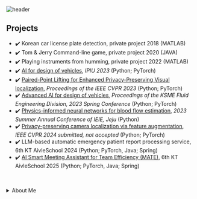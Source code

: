 ![header](https://capsule-render.vercel.app/api?type=waving&color=timeAuto&height=300&section=header&text=Yun's%20Repository&fontSize=90)

<!-- ![Yun's GitHub stats](https://github-readme-stats.vercel.app/api?username=ChanhyukYun&show_icons=true)

![Top Langs](https://github-readme-stats.vercel.app/api/top-langs/?username=ChanhyukYun&layout=compact) -->

## Projects  
- ✔️ Korean car license plate detection, private project 2018 (MATLAB)  
- ✔️ Tom & Jerry Command-line game, private project 2020 (JAVA)  
- ✔️ Playing instruments from humming, private project 2022 (MATLAB)  
- ✔️ [AI for design of vehicles](), *IPIU 2023* (Python; PyTorch)  
- ✔️ [Paired-Point Lifting for Enhanced Privacy-Preserving Visual localization](https://openaccess.thecvf.com/content/CVPR2023/papers/Lee_Paired-Point_Lifting_for_Enhanced_Privacy-Preserving_Visual_Localization_CVPR_2023_paper.pdf), *Proceedings of the IEEE CVPR 2023* (Python; PyTorch)  
- ✔️ [Advanced AI for design of vehicles](), *Proceedings of the KSME Fluid Engineering Division, 2023 Spring Conference* (Python; PyTorch)  
- ✔️ [Physics-informed neural networks for blood flow estimation](), *2023 Summer Annual Conference of IEIE, Jeju* (Python)   
- ✔️ [Privacy-preserving camera localization via feature augmentation](), *IEEE CVPR 2024 submitted, not accepted* (Python; PyTorch)  
- ✔️ LLM-based automatic emergency patient report processing service, 6th KT AivleSchool 2024 (Python; PyTorch, Java; Spring)  
- ✔️ [AI Smart Meeting Assistant for Team Efficiency (MATE)](https://github.com/ChanhyukYun/MATE_Aivle_BP), 6th KT AivleSchool 2025 (Python; PyTorch, Java; Spring)  

<br/>

<br/>

<details>
<summary>About Me </summary>
  
### Education  
- Bachelor of Electronic Engineering in Hanyang University, Seoul, South Korea (2015-2022)  
- Master of Electronic Engineering in Hanyang University, Seoul, South Korea (2022-2024)  
- 6th KT AIVLE SCHOOL AI Track (2024)

### Skills
- **Python**; Numpy, Pandas, PyTorch, Keras  
- Java; Spring  
- MATLAB  
- Git, Docker  
- Overleaf (Paper writing)  


</summary>

<!--
**ChanhyukYun/ChanhyukYun** is a ✨ _special_ ✨ repository because its `README.md` (this file) appears on your GitHub profile.

Here are some ideas to get you started:

- 🔭 I’m currently working on ...
- 🌱 I’m currently learning ...
- 👯 I’m looking to collaborate on ...
- 🤔 I’m looking for help with ...
- 💬 Ask me about ...
- 📫 How to reach me: ...
- 😄 Pronouns: ...
- ⚡ Fun fact: ...
-->
